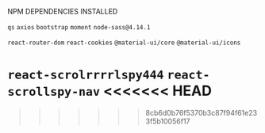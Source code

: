 NPM DEPENDENCIES INSTALLED

`qs`
`axios`
`bootstrap`
`moment`
`node-sass@4.14.1`

`react-router-dom`
`react-cookies`
`@material-ui/core`
`@material-ui/icons`

`react-scrolrrrrlspy444`
`react-scrollspy-nav`
<<<<<<< HEAD
=======

>>>>>>> 8cb6d0b76f5370b3c87f94f61e233f5b10056f17
